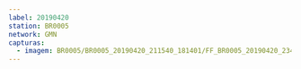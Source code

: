 ```yaml
---
label: 20190420
station: BR0005
network: GMN
capturas:
  - imagem: BR0005/BR0005_20190420_211540_181401/FF_BR0005_20190420_234332_810_0219904.fits_maxpixel.jpg
---
```

